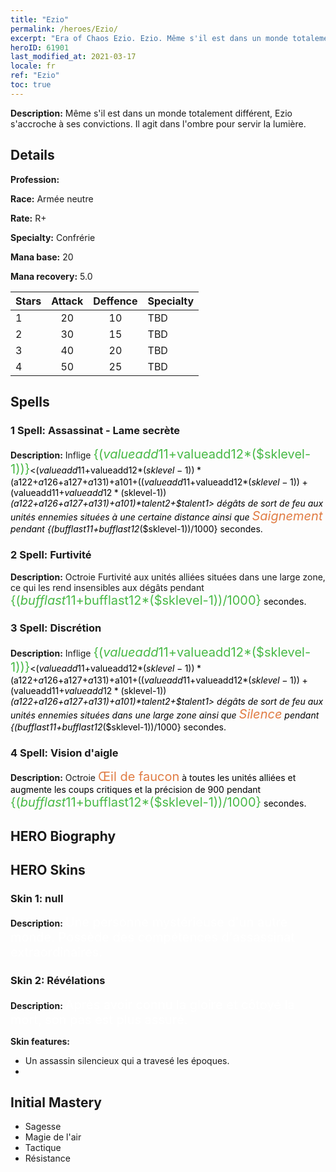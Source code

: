 ```yaml
---
title: "Ezio"
permalink: /heroes/Ezio/
excerpt: "Era of Chaos Ezio. Ezio. Même s'il est dans un monde totalement différent, Ezio s'accroche à ses convictions. Il agit dans l'ombre pour servir la lumière."
heroID: 61901
last_modified_at: 2021-03-17
locale: fr
ref: "Ezio"
toc: true
---
```

 **Description:** Même s'il est dans un monde totalement différent, Ezio s'accroche à ses convictions. Il agit dans l'ombre pour servir la lumière.
## Details
 **Profession:** 

 **Race:** Armée neutre

 **Rate:** R+

 **Specialty:** Confrérie

 **Mana base:** 20

 **Mana recovery:** 5.0


  | Stars   |     Attack     |    Deffence    |      Specialty     |
  |---------|:---------------:|:---------------:|--------------------|
  |    1    | 20 | 10 | TBD |
  |    2    | 30 | 15 | TBD |
  |    3    | 40 | 20 | TBD |
  |    4    | 50 | 25 | TBD |

## Spells
### 1 Spell: Assassinat - Lame secrète
 **Description:** Inflige <span style="color: #48b946;font-size:20px">{($valueadd11+$valueadd12*($sklevel-1))}</span><span style="color: black"><($valueadd11+$valueadd12*($sklevel-1))*($a122+$a126+$a127+$a131)+$a101+(($valueadd11+$valueadd12*($sklevel-1))+($valueadd11+$valueadd12*($sklevel-1))*($a122+$a126+$a127+$a131)+$a101)*$talent2+$talent1> dégâts de sort de feu aux unités ennemies situées à une certaine distance ainsi que <span style="color: #e07c44;font-size:20px">Saignement</span><span style="color: black"> pendant {($bufflast11+$bufflast12*($sklevel-1))/1000} secondes.

### 2 Spell: Furtivité
 **Description:** Octroie Furtivité aux unités alliées situées dans une large zone, ce qui les rend insensibles aux dégâts pendant <span style="color: #48b946;font-size:20px">{($bufflast11+$bufflast12*($sklevel-1))/1000}</span><span style="color: black"> secondes.

### 3 Spell: Discrétion
 **Description:** Inflige <span style="color: #48b946;font-size:20px">{($valueadd11+$valueadd12*($sklevel-1))}</span><span style="color: black"><($valueadd11+$valueadd12*($sklevel-1))*($a122+$a126+$a127+$a131)+$a101+(($valueadd11+$valueadd12*($sklevel-1))+($valueadd11+$valueadd12*($sklevel-1))*($a122+$a126+$a127+$a131)+$a101)*$talent2+$talent1> dégâts de sort de feu aux unités ennemies situées dans une large zone ainsi que <span style="color: #e07c44;font-size:20px">Silence</span><span style="color: black"> pendant {($bufflast11+$bufflast12*($sklevel-1))/1000} secondes.

### 4 Spell: Vision d'aigle
 **Description:** Octroie <span style="color: #e07c44;font-size:20px">Œil de faucon</span><span style="color: black"> à toutes les unités alliées et augmente les coups critiques et la précision de 900 pendant <span style="color: #48b946;font-size:20px">{($bufflast11+$bufflast12*($sklevel-1))/1000}</span><span style="color: black"> secondes.


## HERO Biography

## HERO Skins
### Skin 1: **null**

 **Description:** <span style="color: #ffffff;font-size:20px">Une personne mystérieuse d'un autre monde. Possède des compétences d'assassinat extraordinaires.</span>


### Skin 2: **Révélations**

 **Description:** <span style="color: #ffffff;font-size:20px">Après avoir connu la gloire et côtoyé la mort, son pas est plus assuré.</span>

 **Skin features:** 

   - Un assassin silencieux qui a travesé les époques.
   - 


## Initial Mastery
   - Sagesse
   - Magie de l'air
   - Tactique
   - Résistance

